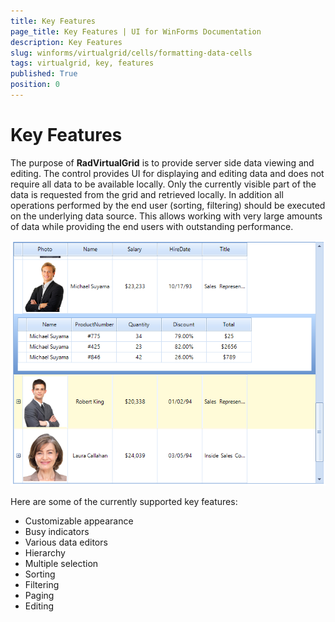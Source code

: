 ```yaml
---
title: Key Features
page_title: Key Features | UI for WinForms Documentation
description: Key Features
slug: winforms/virtualgrid/cells/formatting-data-cells
tags: virtualgrid, key, features
published: True
position: 0
---
```


# Key Features

The purpose of __RadVirtualGrid__ is to provide server side data viewing and editing. The control provides UI for displaying and editing data and does not require all data to be available locally. Only the currently visible part of the data is requested from the grid and retrieved locally. In addition all operations performed by the end user (sorting, filtering) should be executed on the underlying data source. This allows working with very large amounts of data while providing the end users with outstanding performance.

![virtualgrid-fundamentals-key-features001](images/virtualgrid-fundamentals-key-features001.png)

Here are some of the currently supported key features:
* Customizable appearance
* Busy indicators
* Various data editors 
* Hierarchy
* Multiple selection
* Sorting
* Filtering
* Paging
* Editing

